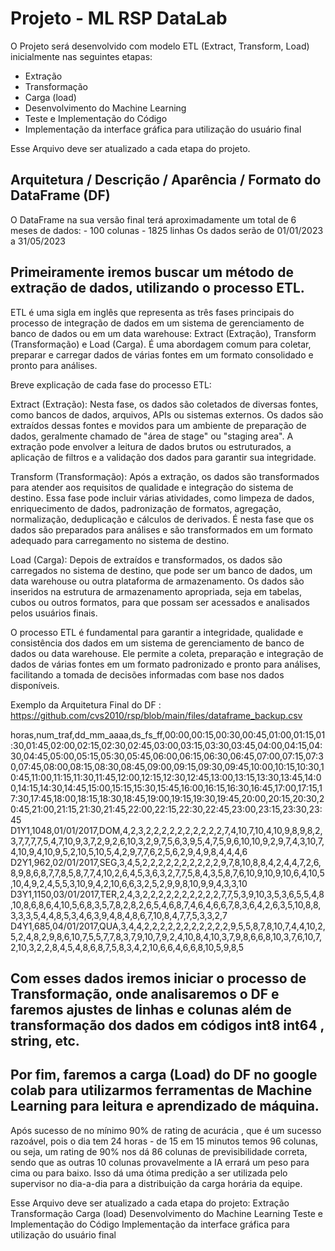 # Projeto - ML RSP DataLab

O Projeto será desenvolvido com modelo ETL (Extract, Transform, Load) inicialmente nas seguintes etapas:

- Extração
- Transformação
- Carga (load)
- Desenvolvimento do Machine Learning
- Teste e Implementação do Código
- Implementação da interface gráfica para utilização do usuário final


Esse Arquivo deve ser atualizado a cada etapa do projeto.

## Arquitetura / Descrição / Aparência / Formato do DataFrame (DF)

O DataFrame na sua versão final terá aproximadamente um total de 6 meses de dados:
    - 100 colunas
    - 1825 linhas
Os dados serão de 01/01/2023 a 31/05/2023

## Primeiramente iremos buscar um método de extração de dados, utilizando o processo ETL.

ETL é uma sigla em inglês que representa as três fases principais do processo de integração de dados em um sistema de gerenciamento de banco de dados ou em um data warehouse: Extract (Extração), Transform (Transformação) e Load (Carga). É uma abordagem comum para coletar, preparar e carregar dados de várias fontes em um formato consolidado e pronto para análises.

Breve explicação de cada fase do processo ETL:

Extract (Extração): Nesta fase, os dados são coletados de diversas fontes, como bancos de dados, arquivos, APIs ou sistemas externos. Os dados são extraídos dessas fontes e movidos para um ambiente de preparação de dados, geralmente chamado de "área de stage" ou "staging area". A extração pode envolver a leitura de dados brutos ou estruturados, a aplicação de filtros e a validação dos dados para garantir sua integridade.

Transform (Transformação): Após a extração, os dados são transformados para atender aos requisitos de qualidade e integração do sistema de destino. Essa fase pode incluir várias atividades, como limpeza de dados, enriquecimento de dados, padronização de formatos, agregação, normalização, deduplicação e cálculos de derivados. É nesta fase que os dados são preparados para análises e são transformados em um formato adequado para carregamento no sistema de destino.

Load (Carga): Depois de extraídos e transformados, os dados são carregados no sistema de destino, que pode ser um banco de dados, um data warehouse ou outra plataforma de armazenamento. Os dados são inseridos na estrutura de armazenamento apropriada, seja em tabelas, cubos ou outros formatos, para que possam ser acessados e analisados pelos usuários finais.

O processo ETL é fundamental para garantir a integridade, qualidade e consistência dos dados em um sistema de gerenciamento de banco de dados ou data warehouse. Ele permite a coleta, preparação e integração de dados de várias fontes em um formato padronizado e pronto para análises, facilitando a tomada de decisões informadas com base nos dados disponíveis.

Exemplo da Arquitetura Final do DF : https://github.com/cvs2010/rsp/blob/main/files/dataframe_backup.csv

horas,num_traf,dd_mm_aaaa,ds_fs_ff,00:00,00:15,00:30,00:45,01:00,01:15,01:30,01:45,02:00,02:15,02:30,02:45,03:00,03:15,03:30,03:45,04:00,04:15,04:30,04:45,05:00,05:15,05:30,05:45,06:00,06:15,06:30,06:45,07:00,07:15,07:30,07:45,08:00,08:15,08:30,08:45,09:00,09:15,09:30,09:45,10:00,10:15,10:30,10:45,11:00,11:15,11:30,11:45,12:00,12:15,12:30,12:45,13:00,13:15,13:30,13:45,14:00,14:15,14:30,14:45,15:00,15:15,15:30,15:45,16:00,16:15,16:30,16:45,17:00,17:15,17:30,17:45,18:00,18:15,18:30,18:45,19:00,19:15,19:30,19:45,20:00,20:15,20:30,20:45,21:00,21:15,21:30,21:45,22:00,22:15,22:30,22:45,23:00,23:15,23:30,23:45
D1Y1,1048,01/01/2017,DOM,4,2,3,2,2,2,2,2,2,2,2,2,2,7,4,10,7,10,4,10,9,8,9,8,2,3,7,7,7,7,5,4,7,10,9,3,7,2,9,2,6,10,3,2,9,7,5,6,3,9,5,4,7,5,9,6,10,10,9,2,9,7,4,3,10,7,4,10,9,4,10,9,5,2,10,5,10,5,4,2,9,7,7,6,2,5,6,2,9,4,9,8,4,4,4,6
D2Y1,962,02/01/2017,SEG,3,4,5,2,2,2,2,2,2,2,2,2,2,9,7,8,10,8,8,4,2,4,4,7,2,6,8,9,8,6,8,7,7,8,5,8,7,7,4,10,2,6,4,5,3,6,3,2,7,7,5,8,4,3,5,8,7,6,10,9,10,9,10,6,4,10,5,10,4,9,2,4,5,5,3,10,9,4,2,10,6,6,3,2,5,2,9,9,8,10,9,9,4,3,3,10
D3Y1,1150,03/01/2017,TER,2,4,3,2,2,2,2,2,2,2,2,2,2,7,7,5,3,9,10,3,5,3,6,5,5,4,8,10,8,6,8,6,4,10,5,6,8,3,5,7,8,2,8,2,6,5,4,6,8,7,4,6,4,6,6,7,8,3,6,4,2,6,3,5,10,8,8,3,3,3,5,4,4,8,5,3,4,6,3,9,4,8,4,8,6,7,10,8,4,7,7,5,3,3,2,7
D4Y1,685,04/01/2017,QUA,3,4,4,2,2,2,2,2,2,2,2,2,2,2,9,5,5,8,7,8,10,7,4,4,10,2,5,2,4,8,2,9,8,6,10,7,5,5,7,7,8,3,7,9,10,7,9,2,4,10,8,4,10,3,7,9,8,6,6,8,10,3,7,6,10,7,2,10,3,2,2,8,4,5,4,8,6,8,7,5,8,3,4,2,10,6,6,4,6,6,8,10,5,9,8,5

## Com esses dados iremos iniciar o processo de Transformação, onde analisaremos o DF e faremos ajustes de linhas e colunas além de transformação dos dados em códigos int8 int64 , string, etc.

## Por fim, faremos a carga (Load) do DF no google colab para utilizarmos ferramentas de Machine Learning para leitura e aprendizado de máquina.

Após sucesso de no mínimo 90% de rating de acurácia , que é um sucesso razoável, pois o dia tem 24 horas - de 15 em 15 minutos temos 96 colunas, ou seja, um rating de 90% nos dá 86 colunas de previsibilidade correta, sendo que as outras 10 colunas provavelmente a IA errará um peso para cima ou para baixo. Isso dá uma ótima predição a ser utilizada pelo supervisor no dia-a-dia para a distribuição da carga horária da equipe.


Esse Arquivo deve ser atualizado a cada etapa do projeto:
Extração
Transformação
Carga (load)
Desenvolvimento do Machine Learning
Teste e Implementação do Código
Implementação da interface gráfica para utilização do usuário final
